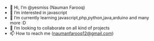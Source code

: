 - 👋 Hi, I’m @yesmiss (Nauman Farooq)
- 👀 I’m interested in javascript
- 🌱 I’m currently learning javascript,php,python,java,arduino and many more :D
- 💞️ I’m looking to collaborate on all kind of projects
- 📫 How to reach me (naumanfarooq12@gmail.com)

<!---
yesmiss/yesmiss is a ✨ special ✨ repository because its `README.md` (this file) appears on your GitHub profile.
You can click the Preview link to take a look at your changes.
--->
